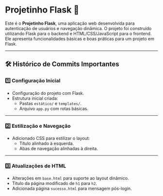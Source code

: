 # Projetinho Flask 🐍

Este é o **Projetinho Flask**, uma aplicação web desenvolvida para autenticação de usuários e navegação dinâmica. O projeto foi construído utilizando Flask para o backend e HTML/CSS/JavaScript para o frontend. Ele apresenta funcionalidades básicas e boas práticas para um projeto em Flask.

---

## 🛠️ Histórico de Commits Importantes

### 1️⃣ Configuração Inicial
- Configuração do projeto com Flask.
- Estrutura inicial criada:
  - Pastas `estático/` e `templates/`.
  - Arquivo `app.py` com rotas básicas.

---

### 2️⃣ Estilização e Navegação
- Adicionado CSS para estilizar o layout:
  - Título alinhado à esquerda.
  - Abas de navegação alinhadas à direita.

---

### 3️⃣ Atualizações de HTML
- Alterações em `base.html` para suporte ao layout dinâmico.
- Título da página modificado de `h1` para `h2`.
- Adicionada página `sucesso.html` para mensagem pós-login.
